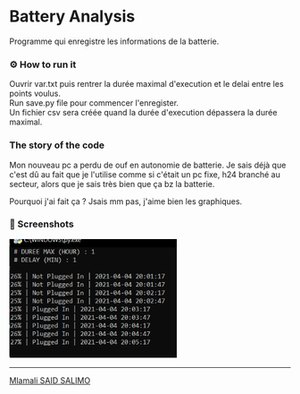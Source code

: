 # Battery Analysis
Programme qui enregistre les informations de la batterie.

### ⚙ How to run it
Ouvrir var.txt puis rentrer la durée maximal d'execution et le delai entre les points voulus. <br> 
Run save.py file pour commencer l'enregister. <br> 
Un fichier csv sera créée quand la durée d'execution dépassera la durée maximal.

### The story of the code

Mon nouveau pc a perdu de ouf en autonomie de batterie. Je sais déjà que c'est dû au fait que je l'utilise comme si c'était un pc fixe, h24 branché au secteur, alors que je sais très bien que ça bz la batterie.

Pourquoi j'ai fait ça ? Jsais mm pas, j'aime bien les graphiques.

### 📸 Screenshots 

<img src="img/img1.PNG" width="300">


---
[Mlamali SAID SALIMO](https://www.linkedin.com/in/mlamalisaidsalimo)  <br/>
